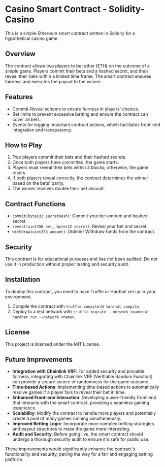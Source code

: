 # Casino Smart Contract - Solidity-Casino

This is a simple Ethereum smart contract written in Solidity for a hypothetical casino game.

## Overview

The contract allows two players to bet ether (ETH) on the outcome of a simple game. Players commit their bets and a hashed secret, and then reveal their bets within a limited time frame. The smart contract ensures fairness and executes the payout to the winner.

## Features

- Commit-Reveal scheme to ensure fairness in players' choices.
- Bet limits to prevent excessive betting and ensure the contract can cover all bets.
- Events for logging important contract actions, which facilitates front-end integration and transparency.

## How to Play

1. Two players commit their bets and their hashed secrets.
2. Once both players have committed, the game starts.
3. Players must reveal their bets within 3 blocks; otherwise, the game resets.
4. If both players reveal correctly, the contract determines the winner based on the bets' parity.
5. The winner receives double their bet amount.

## Contract Functions

- `commit(bytes32 secretHash)`: Commit your bet amount and hashed secret.
- `reveal(uint256 bet, bytes32 secret)`: Reveal your bet and secret.
- `withdraw(uint256 amount)`: (Admin) Withdraw funds from the contract.

## Security

This contract is for educational purposes and has not been audited. Do not use it in production without proper testing and security audit.

## Installation

To deploy this contract, you need to have Truffle or Hardhat set up in your environment.

1. Compile the contract with `truffle compile` or `hardhat compile`.
2. Deploy to a test network with `truffle migrate --network <name>` or `hardhat run --network <name>`.

## License

This project is licensed under the MIT License.

## Future Improvements

- **Integration with Chainlink VRF**: For added security and provable fairness, integrating with Chainlink VRF (Verifiable Random Function) can provide a secure source of randomness for the game outcome.
- **Time-based Actions**: Implementing time-based actions to automatically resolve games if a player fails to reveal their bet in time.
- **Enhanced Front-end Interaction**: Developing a user-friendly front-end that interacts with the smart contract, providing a seamless gaming experience.
- **Scalability**: Modify the contract to handle more players and potentially create a pool of many games running simultaneously.
- **Improved Betting Logic**: Incorporate more complex betting strategies and payout structures to make the game more interesting.
- **Audit and Security**: Before going live, the smart contract should undergo a thorough security audit to ensure it's safe for public use.

These improvements would significantly enhance the contract's functionality and security, paving the way for a fair and engaging betting platform.
